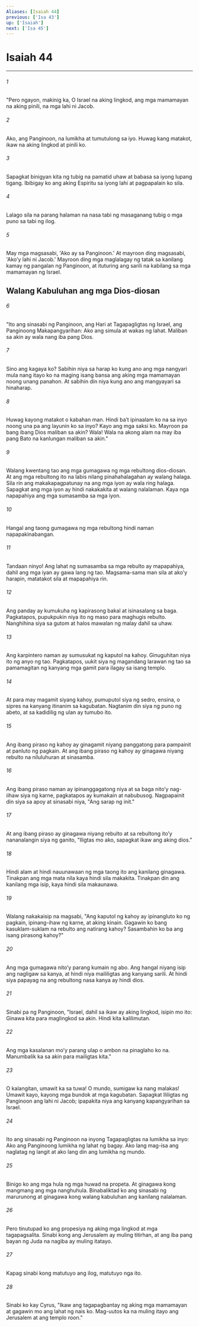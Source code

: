 ```yaml
---
Aliases: [Isaiah 44]
previous: ['Isa 43']
up: ['Isaiah']
next: ['Isa 45']
---
```

# Isaiah 44

***

###### 1
"Pero ngayon, makinig ka, O Israel na aking lingkod, ang mga mamamayan na aking pinili, na mga lahi ni Jacob. 

###### 2
Ako, ang Panginoon, na lumikha at tumutulong sa iyo. Huwag kang matakot, ikaw na aking lingkod at pinili ko. 

###### 3
Sapagkat binigyan kita ng tubig na pamatid uhaw at babasa sa iyong lupang tigang. Ibibigay ko ang aking Espiritu sa iyong lahi at pagpapalain ko sila. 

###### 4
Lalago sila na parang halaman na nasa tabi ng masaganang tubig o mga puno sa tabi ng ilog. 

###### 5
May mga magsasabi, 'Ako ay sa Panginoon.' At mayroon ding magsasabi, 'Akoʼy lahi ni Jacob.' Mayroon ding mga maglalagay ng tatak sa kanilang kamay ng pangalan ng Panginoon, at ituturing ang sarili na kabilang sa mga mamamayan ng Israel.

## Walang Kabuluhan ang mga Dios-diosan 

###### 6
"Ito ang sinasabi ng Panginoon, ang Hari at Tagapagligtas ng Israel, ang Panginoong Makapangyarihan: Ako ang simula at wakas ng lahat. Maliban sa akin ay wala nang iba pang Dios. 

###### 7
Sino ang kagaya ko? Sabihin niya sa harap ko kung ano ang mga nangyari mula nang itayo ko na maging isang bansa ang aking mga mamamayan noong unang panahon. At sabihin din niya kung ano ang mangyayari sa hinaharap. 

###### 8
Huwag kayong matakot o kabahan man. Hindi baʼt ipinaalam ko na sa inyo noong una pa ang layunin ko sa inyo? Kayo ang mga saksi ko. Mayroon pa bang ibang Dios maliban sa akin? Wala! Wala na akong alam na may iba pang Bato na kanlungan maliban sa akin." 

###### 9
Walang kwentang tao ang mga gumagawa ng mga rebultong dios-diosan. At ang mga rebultong ito na labis nilang pinahahalagahan ay walang halaga. Sila rin ang makakapagpatunay na ang mga iyon ay wala ring halaga. Sapagkat ang mga iyon ay hindi nakakakita at walang nalalaman. Kaya nga napapahiya ang mga sumasamba sa mga iyon. 

###### 10
Hangal ang taong gumagawa ng mga rebultong hindi naman napapakinabangan. 

###### 11
Tandaan ninyo! Ang lahat ng sumasamba sa mga rebulto ay mapapahiya, dahil ang mga iyan ay gawa lang ng tao. Magsama-sama man sila at akoʼy harapin, matatakot sila at mapapahiya rin. 

###### 12
Ang panday ay kumukuha ng kapirasong bakal at isinasalang sa baga. Pagkatapos, pupukpukin niya ito ng maso para maghugis rebulto. Nanghihina siya sa gutom at halos mawalan ng malay dahil sa uhaw. 

###### 13
Ang karpintero naman ay sumusukat ng kaputol na kahoy. Ginuguhitan niya ito ng anyo ng tao. Pagkatapos, uukit siya ng magandang larawan ng tao sa pamamagitan ng kanyang mga gamit para ilagay sa isang templo. 

###### 14
At para may magamit siyang kahoy, pumuputol siya ng sedro, ensina, o sipres na kanyang itinanim sa kagubatan. Nagtanim din siya ng puno ng abeto, at sa kadidilig ng ulan ay tumubo ito. 

###### 15
Ang ibang piraso ng kahoy ay ginagamit niyang panggatong para pampainit at panluto ng pagkain. At ang ibang piraso ng kahoy ay ginagawa niyang rebulto na niluluhuran at sinasamba. 

###### 16
Ang ibang piraso naman ay ipinanggagatong niya at sa baga nitoʼy nag-iihaw siya ng karne, pagkatapos ay kumakain at nabubusog. Nagpapainit din siya sa apoy at sinasabi niya, "Ang sarap ng init." 

###### 17
At ang ibang piraso ay ginagawa niyang rebulto at sa rebultong itoʼy nananalangin siya ng ganito, "Iligtas mo ako, sapagkat ikaw ang aking dios." 

###### 18
Hindi alam at hindi nauunawaan ng mga taong ito ang kanilang ginagawa. Tinakpan ang mga mata nila kaya hindi sila makakita. Tinakpan din ang kanilang mga isip, kaya hindi sila makaunawa. 

###### 19
Walang nakakaisip na magsabi, "Ang kaputol ng kahoy ay ipinangluto ko ng pagkain, ipinang-ihaw ng karne, at aking kinain. Gagawin ko bang kasuklam-suklam na rebulto ang natirang kahoy? Sasambahin ko ba ang isang pirasong kahoy?" 

###### 20
Ang mga gumagawa nitoʼy parang kumain ng abo. Ang hangal niyang isip ang nagligaw sa kanya, at hindi niya maililigtas ang kanyang sarili. At hindi siya papayag na ang rebultong nasa kanya ay hindi dios. 

###### 21
Sinabi pa ng Panginoon, "Israel, dahil sa ikaw ay aking lingkod, isipin mo ito: Ginawa kita para maglingkod sa akin. Hindi kita kalilimutan. 

###### 22
Ang mga kasalanan moʼy parang ulap o ambon na pinaglaho ko na. Manumbalik ka sa akin para mailigtas kita." 

###### 23
O kalangitan, umawit ka sa tuwa! O mundo, sumigaw ka nang malakas! Umawit kayo, kayong mga bundok at mga kagubatan. Sapagkat Ililigtas ng Panginoon ang lahi ni Jacob; ipapakita niya ang kanyang kapangyarihan sa Israel. 

###### 24
Ito ang sinasabi ng Panginoon na inyong Tagapagligtas na lumikha sa inyo: Ako ang Panginoong lumikha ng lahat ng bagay. Ako lang mag-isa ang naglatag ng langit at ako lang din ang lumikha ng mundo. 

###### 25
Binigo ko ang mga hula ng mga huwad na propeta. At ginagawa kong mangmang ang mga nanghuhula. Binabaliktad ko ang sinasabi ng marurunong at ginagawa kong walang kabuluhan ang kanilang nalalaman. 

###### 26
Pero tinutupad ko ang propesiya ng aking mga lingkod at mga tagapagsalita. Sinabi kong ang Jerusalem ay muling titirhan, at ang iba pang bayan ng Juda na nagiba ay muling itatayo. 

###### 27
Kapag sinabi kong matutuyo ang ilog, matutuyo nga ito. 

###### 28
Sinabi ko kay Cyrus, "Ikaw ang tagapagbantay ng aking mga mamamayan at gagawin mo ang lahat ng nais ko. Mag-uutos ka na muling itayo ang Jerusalem at ang templo roon."
